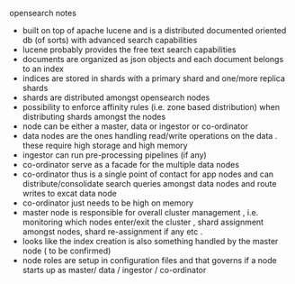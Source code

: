 opensearch notes

* built on top of apache lucene and is a distributed documented oriented db (of sorts) with advanced search capabilities
* lucene probably provides the free text search capabilities
* documents are organized as json objects and each document belongs to an index
* indices are stored in shards with a primary  shard and one/more replica shards
* shards are distributed amongst opensearch nodes
* possibility to enforce affinity rules (i.e. zone based distribution) when distributing shards amongst the nodes
* node can be either a master, data or ingestor or co-ordinator
* data nodes are the ones handling read/write operations on the data . these require high storage and high memory
* ingestor can run pre-processing pipelines (if any)
* co-ordinator serve as a facade for the multiple data nodes
* co-ordinator  thus is a single point of contact for app nodes and can distribute/consolidate search queries amongst data nodes and route writes to excat data node
* co-ordinator just needs to be high on memory
* master node is responsible for overall cluster management , i.e. monitoring which nodes enter/exit the cluster , shard assignment amongst nodes, shard re-assignment if any etc .
* looks like the index creation is also something handled by the master node ( to be confirmed)
* node roles are setup in configuration files and that governs if a node starts up as master/ data / ingestor / co-ordinator

